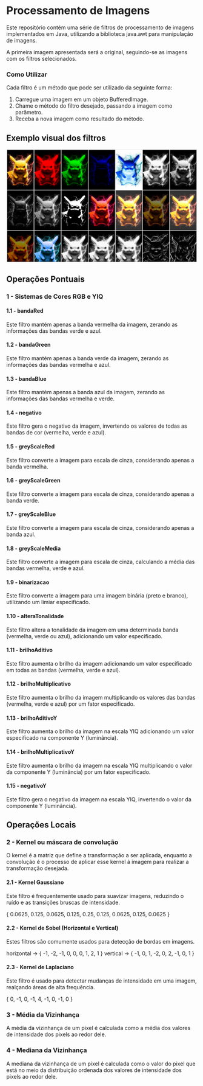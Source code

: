 # Processamento de Imagens
Este repositório contém uma série de filtros de processamento de imagens implementados em Java, utilizando a biblioteca java.awt para manipulação de imagens.

A primeira imagem apresentada será a original, seguindo-se as imagens com os filtros selecionados.

### Como Utilizar
Cada filtro é um método que pode ser utilizado da seguinte forma:

1. Carregue uma imagem em um objeto BufferedImage.
2. Chame o método do filtro desejado, passando a imagem como parâmetro.
3. Receba a nova imagem como resultado do método.

## Exemplo visual dos filtros

![Pikachu com filtros](./imagens/pikachu_filtros.png)

## Operações Pontuais

### 1 - Sistemas de Cores RGB e YIQ

#### 1.1 - bandaRed
Este filtro mantém apenas a banda vermelha da imagem, zerando as informações das bandas verde e azul.

#### 1.2 - bandaGreen
Este filtro mantém apenas a banda verde da imagem, zerando as informações das bandas vermelha e azul.

#### 1.3 - bandaBlue
Este filtro mantém apenas a banda azul da imagem, zerando as informações das bandas vermelha e verde.

#### 1.4 - negativo
Este filtro gera o negativo da imagem, invertendo os valores de todas as bandas de cor (vermelha, verde e azul).

#### 1.5 - greyScaleRed
Este filtro converte a imagem para escala de cinza, considerando apenas a banda vermelha.

#### 1.6 - greyScaleGreen
Este filtro converte a imagem para escala de cinza, considerando apenas a banda verde.

#### 1.7 - greyScaleBlue
Este filtro converte a imagem para escala de cinza, considerando apenas a banda azul.

#### 1.8 - greyScaleMedia
Este filtro converte a imagem para escala de cinza, calculando a média das bandas vermelha, verde e azul.

#### 1.9 - binarizacao
Este filtro converte a imagem para uma imagem binária (preto e branco), utilizando um limiar especificado.

#### 1.10 - alteraTonalidade
Este filtro altera a tonalidade da imagem em uma determinada banda (vermelha, verde ou azul), adicionando um valor especificado.

#### 1.11 - brilhoAditivo
Este filtro aumenta o brilho da imagem adicionando um valor especificado em todas as bandas (vermelha, verde e azul).

#### 1.12 - brilhoMultiplicativo
Este filtro aumenta o brilho da imagem multiplicando os valores das bandas (vermelha, verde e azul) por um fator especificado.

#### 1.13 - brilhoAditivoY
Este filtro aumenta o brilho da imagem na escala YIQ adicionando um valor especificado na componente Y (luminância).

#### 1.14 - brilhoMultiplicativoY
Este filtro aumenta o brilho da imagem na escala YIQ multiplicando o valor da componente Y (luminância) por um fator especificado.

#### 1.15 - negativoY
Este filtro gera o negativo da imagem na escala YIQ, invertendo o valor da componente Y (luminância).

## Operações Locais

### 2 - Kernel ou máscara de convolução
O kernel é a matriz que define a transformação a ser aplicada, enquanto a convolução é o processo de aplicar esse kernel à imagem para realizar a transformação desejada.

#### 2.1 - Kernel Gaussiano
Este filtro é frequentemente usado para suavizar imagens, reduzindo o ruído e as transições bruscas de intensidade.

{ 0.0625, 0.125, 0.0625, 0.125, 0.25, 0.125, 0.0625, 0.125, 0.0625 }

#### 2.2 - Kernel de Sobel (Horizontal e Vertical)
Estes filtros são comumente usados para detecção de bordas em imagens.

horizontal → { -1, -2, -1, 0, 0, 0, 1, 2, 1 }
vertical → { -1, 0, 1, -2, 0, 2, -1, 0, 1 }

#### 2.3 - Kernel de Laplaciano
Este filtro é usado para detectar mudanças de intensidade em uma imagem, realçando áreas de alta frequência.

{ 0, -1, 0, -1, 4, -1, 0, -1, 0 }

### 3 - Média da Vizinhança
A média da vizinhança de um pixel é calculada como a média dos valores de intensidade dos pixels ao redor dele.

### 4 - Mediana da Vizinhança
A mediana da vizinhança de um pixel é calculada como o valor do pixel que está no meio da distribuição ordenada dos valores de intensidade dos pixels ao redor dele.